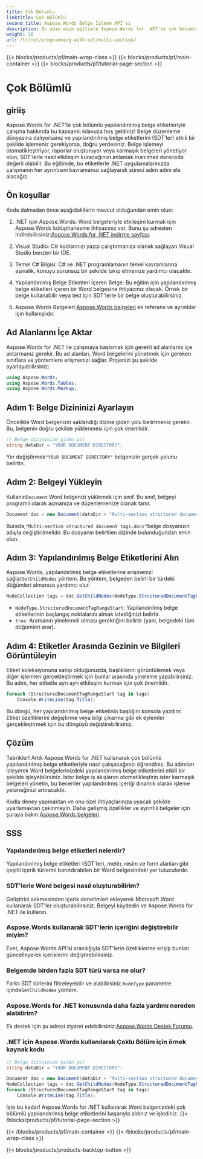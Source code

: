 ```yaml
---
title: Çok Bölümlü
linktitle: Çok Bölümlü
second_title: Aspose.Words Belge İşleme API'si
description: Bu adım adım eğitimle Aspose.Words for .NET'te çok bölümlü yapılandırılmış belge etiketleriyle nasıl çalışacağınızı öğrenin. Dinamik belge düzenleme için idealdir.
weight: 10
url: /tr/net/programming-with-sdt/multi-section/
---
```


{{< blocks/products/pf/main-wrap-class >}}
{{< blocks/products/pf/main-container >}}
{{< blocks/products/pf/tutorial-page-section >}}

# Çok Bölümlü

## giriiş

Aspose.Words for .NET'te çok bölümlü yapılandırılmış belge etiketleriyle çalışma hakkında bu kapsamlı kılavuza hoş geldiniz! Belge düzenleme dünyasına dalıyorsanız ve yapılandırılmış belge etiketlerini (SDT'ler) etkili bir şekilde işlemeniz gerekiyorsa, doğru yerdesiniz. Belge işlemeyi otomatikleştiriyor, raporlar oluşturuyor veya karmaşık belgeleri yönetiyor olun, SDT'lerle nasıl etkileşim kuracağınızı anlamak inanılmaz derecede değerli olabilir. Bu eğitimde, bu etiketlerle .NET uygulamalarınızda çalışmanın her ayrıntısını kavramanızı sağlayarak süreci adım adım ele alacağız.

## Ön koşullar

Koda dalmadan önce aşağıdakilerin mevcut olduğundan emin olun:

1.  .NET için Aspose.Words: Word belgeleriyle etkileşim kurmak için Aspose.Words kütüphanesine ihtiyacınız var. Bunu şu adresten indirebilirsiniz:[Aspose.Words for .NET indirme sayfası](https://releases.aspose.com/words/net/).

2. Visual Studio: C# kodlarınızı yazıp çalıştırmanıza olanak sağlayan Visual Studio benzeri bir IDE.

3. Temel C# Bilgisi: C# ve .NET programlamanın temel kavramlarına aşinalık, konuyu sorunsuz bir şekilde takip etmenize yardımcı olacaktır.

4. Yapılandırılmış Belge Etiketleri İçeren Belge: Bu eğitim için yapılandırılmış belge etiketleri içeren bir Word belgesine ihtiyacınız olacak. Örnek bir belge kullanabilir veya test için SDT'lerle bir belge oluşturabilirsiniz.

5.  Aspose.Words Belgeleri:[Aspose.Words belgeleri](https://reference.aspose.com/words/net/) ek referans ve ayrıntılar için kullanışlıdır.

## Ad Alanlarını İçe Aktar

Aspose.Words for .NET ile çalışmaya başlamak için gerekli ad alanlarını içe aktarmanız gerekir. Bu ad alanları, Word belgelerini yönetmek için gereken sınıflara ve yöntemlere erişmenizi sağlar. Projenizi şu şekilde ayarlayabilirsiniz:

```csharp
using Aspose.Words;
using Aspose.Words.Tables;
using Aspose.Words.Markup;
```

## Adım 1: Belge Dizininizi Ayarlayın

Öncelikle Word belgenizin saklandığı dizine giden yolu belirtmeniz gerekir. Bu, belgenin doğru şekilde yüklenmesi için çok önemlidir.

```csharp
// Belge dizininize giden yol
string dataDir = "YOUR DOCUMENT DIRECTORY";
```

 Yer değiştirmek`"YOUR DOCUMENT DIRECTORY"` belgenizin gerçek yolunu belirtin.

## Adım 2: Belgeyi Yükleyin

 Kullanın`Document` Word belgenizi yüklemek için sınıf. Bu sınıf, belgeyi programlı olarak açmanıza ve düzenlemenize olanak tanır.

```csharp
Document doc = new Document(dataDir + "Multi-section structured document tags.docx");
```

 Burada,`"Multi-section structured document tags.docx"`belge dosyanızın adıyla değiştirilmelidir. Bu dosyanın belirtilen dizinde bulunduğundan emin olun.

## Adım 3: Yapılandırılmış Belge Etiketlerini Alın

 Aspose.Words, yapılandırılmış belge etiketlerine erişmenizi sağlar`GetChildNodes` yöntem. Bu yöntem, belgeden belirli bir türdeki düğümleri almanıza yardımcı olur.

```csharp
NodeCollection tags = doc.GetChildNodes(NodeType.StructuredDocumentTagRangeStart, true);
```

- `NodeType.StructuredDocumentTagRangeStart`: Yapılandırılmış belge etiketlerinin başlangıç noktalarını almak istediğinizi belirtir.
- `true`: Aramanın yinelemeli olması gerektiğini belirtir (yani, belgedeki tüm düğümleri arar).

## Adım 4: Etiketler Arasında Gezinin ve Bilgileri Görüntüleyin

Etiket koleksiyonuna sahip olduğunuzda, başlıklarını görüntülemek veya diğer işlemleri gerçekleştirmek için bunlar arasında yineleme yapabilirsiniz. Bu adım, her etiketle ayrı ayrı etkileşim kurmak için çok önemlidir.

```csharp
foreach (StructuredDocumentTagRangeStart tag in tags)
    Console.WriteLine(tag.Title);
```

Bu döngü, her yapılandırılmış belge etiketinin başlığını konsola yazdırır. Etiket özelliklerini değiştirme veya bilgi çıkarma gibi ek eylemler gerçekleştirmek için bu döngüyü değiştirebilirsiniz.

## Çözüm

Tebrikler! Artık Aspose.Words for .NET kullanarak çok bölümlü yapılandırılmış belge etiketleriyle nasıl çalışacağınızı öğrendiniz. Bu adımları izleyerek Word belgelerinizdeki yapılandırılmış belge etiketlerini etkili bir şekilde işleyebilirsiniz. İster belge iş akışlarını otomatikleştirin ister karmaşık belgeleri yönetin, bu beceriler yapılandırılmış içeriği dinamik olarak işleme yeteneğinizi artıracaktır.

 Kodla deney yapmaktan ve onu özel ihtiyaçlarınıza uyacak şekilde uyarlamaktan çekinmeyin. Daha gelişmiş özellikler ve ayrıntılı belgeler için şuraya bakın:[Aspose.Words belgeleri](https://reference.aspose.com/words/net/).

## SSS

### Yapılandırılmış belge etiketleri nelerdir?
Yapılandırılmış belge etiketleri (SDT'ler), metin, resim ve form alanları gibi çeşitli içerik türlerini barındırabilen bir Word belgesindeki yer tutuculardır.

### SDT'lerle Word belgesi nasıl oluşturabilirim?
Geliştirici sekmesinden içerik denetimleri ekleyerek Microsoft Word kullanarak SDT'ler oluşturabilirsiniz. Belgeyi kaydedin ve Aspose.Words for .NET ile kullanın.

### Aspose.Words kullanarak SDT'lerin içeriğini değiştirebilir miyim?
Evet, Aspose.Words API'si aracılığıyla SDT'lerin özelliklerine erişip bunları güncelleyerek içeriklerini değiştirebilirsiniz.

### Belgemde birden fazla SDT türü varsa ne olur?
 Farklı SDT türlerini filtreleyebilir ve alabilirsiniz.`NodeType` parametre içinde`GetChildNodes` yöntem.

### Aspose.Words for .NET konusunda daha fazla yardımı nereden alabilirim?
 Ek destek için şu adresi ziyaret edebilirsiniz:[Aspose.Words Destek Forumu](https://forum.aspose.com/c/words/8).



### .NET için Aspose.Words kullanılarak Çoklu Bölüm için örnek kaynak kodu 

```csharp
// Belge dizininize giden yol
string dataDir = "YOUR DOCUMENT DIRECTORY";

Document doc = new Document(dataDir + "Multi-section structured document tags.docx");
NodeCollection tags = doc.GetChildNodes(NodeType.StructuredDocumentTagRangeStart, true);
foreach (StructuredDocumentTagRangeStart tag in tags)
	Console.WriteLine(tag.Title);
```

İşte bu kadar! Aspose.Words for .NET kullanarak Word belgenizdeki çok bölümlü yapılandırılmış belge etiketlerini başarıyla aldınız ve işlediniz.
{{< /blocks/products/pf/tutorial-page-section >}}

{{< /blocks/products/pf/main-container >}}
{{< /blocks/products/pf/main-wrap-class >}}

{{< blocks/products/products-backtop-button >}}
